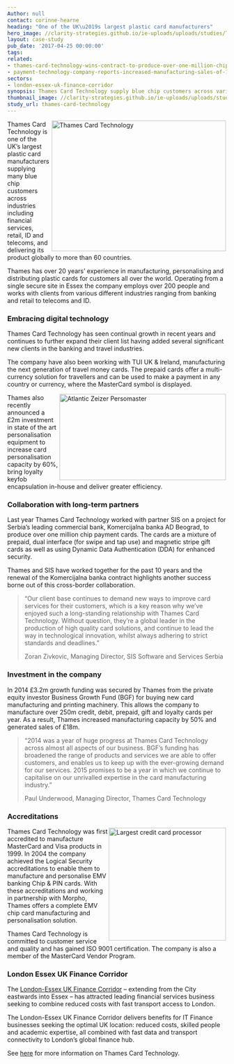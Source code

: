 ```yaml
---
Author: null
contact: corinne-hearne
heading: "One of the UK\u2019s largest plastic card manufacturers"
hero_image: //clarity-strategies.github.io/ie-uploads/uploads/studies/TCT_Building2_600H.jpg
layout: case-study
pub_date: '2017-04-25 00:00:00'
tags:
related:
- thames-card-technology-wins-contract-to-produce-over-one-million-chip-payme
- payment-technology-company-reports-increased-manufacturing-sales-of-18m
sectors:
- london-essex-uk-finance-corridor
synopsis: Thames Card Technology supply blue chip customers across various industries
thumbnail_image: //clarity-strategies.github.io/ie-uploads/uploads/studies/ThamesCard_36-feature-555.jpg
study_url: thames-card-technology
---
```


<p><img alt='Thames Card Technology' src='//clarity-strategies.github.io/ie-uploads/uploads/studies/Business_Growth_Fund_400.jpg' style='width: 400px; height: 300px; margin-left: 2px; margin-right: 2px; float: right;'/>Thames Card Technology is one of the UK’s largest plastic card manufacturers supplying many blue chip customers across industries including financial services, retail, ID and telecoms, and delivering its product globally to more than 60 countries.</p><p>Thames has over 20 years’ experience in manufacturing, personalising and distributing plastic cards for customers all over the world. Operating from a single secure site in Essex the company employs over 200 people and works with clients from various different industries ranging from banking and retail to telecoms and ID.</p><h3>Embracing digital technology</h3><p>Thames Card Technology has seen continual growth in recent years and continues to further expand their client list having added several significant new clients in the banking and travel industries.</p><p>The company have also been working with TUI UK &amp; Ireland, manufacturing the next generation of travel money cards. The prepaid cards offer a multi-currency solution for travellers and can be used to make a payment in any country or currency, where the MasterCard symbol is displayed.</p><p><img alt='Atlantic Zeizer Persomaster' src='//clarity-strategies.github.io/ie-uploads/uploads/about/Atlantic_Zeiser_Persomaster.jpg' style='width: 382px; height: 198px; margin-left: 2px; margin-right: 2px; float: right;'/>Thames also recently announced a £2m investment in state of the art personalisation equipment to increase card personalisation capacity by 60%, bring loyalty keyfob encapsulation in-house and deliver greater efficiency.</p><h3>Collaboration with long-term partners</h3><p>Last year Thames Card Technology worked with partner SIS on a project for Serbia’s leading commercial bank, Komercijalna banka AD Beograd, to produce over one million chip payment cards. The cards are a mixture of prepaid, dual interface (for swipe and tap use) and magnetic stripe gift cards as well as using Dynamic Data Authentication (DDA) for enhanced security.</p><p>Thames and SIS have worked together for the past 10 years and the renewal of the Komercijalna banka contract highlights another success borne out of this cross-border collaboration.</p><blockquote><p>“Our client base continues to demand new ways to improve card services for their customers, which is a key reason why we’ve enjoyed such a long-standing relationship with Thames Card Technology. Without question, they’re a global leader in the production of high quality card solutions, and continue to lead the way in technological innovation, whilst always adhering to strict standards and deadlines.”</p><p>Zoran Zivkovic, Managing Director, SIS Software and Services Serbia</p></blockquote><h3>Investment in the company</h3><p>In 2014 £3.2m growth funding was secured by Thames from the private equity investor Business Growth Fund (BGF) for buying new card manufacturing and printing machinery. This allows the company to manufacture over 250m credit, debit, prepaid, gift and loyalty cards per year. As a result, Thames increased manufacturing capacity by 50% and generated sales of £18m.</p><blockquote><p>“2014 was a year of huge progress at Thames Card Technology across almost all aspects of our business. BGF’s funding has broadened the range of products and services we are able to offer customers, and enables us to keep up with the ever-growing demand for our services. 2015 promises to be a year in which we continue to capitalise on our unrivalled expertise in the card manufacturing industry.”</p><p>Paul Underwood, Managing Director, Thames Card Technology</p></blockquote><h3>Accreditations</h3><p><img alt='Largest credit card processor' src='//clarity-strategies.github.io/ie-uploads/uploads/studies/Infographic.png' style='width: 269px; height: 259px; margin-left: 2px; margin-right: 2px; float: right;'/></p><p>Thames Card Technology was first accredited to manufacture MasterCard and Visa products in 1999. In 2004 the company achieved the Logical Security accreditations to enable them to manufacture and personalise EMV banking Chip &amp; PIN cards. With these accreditations and working in partnership with Morpho, Thames offers a complete EMV chip card manufacturing and personalisation solution.</p><p>Thames Card Technology is committed to customer service and quality and has gained ISO 9001 certification. The company is also a member of the MasterCard Vendor Program.</p><h3>London Essex UK Finance Corridor</h3><p>The <a href='http://investessex.co.uk/sectors/london-essex-uk-finance-corridor' target='_blank'>London-Essex UK Finance Corridor</a> – extending from the City eastwards into Essex – has attracted leading financial services business seeking to combine reduced costs with fast transport access to London.</p><p>The London-Essex UK Finance Corridor delivers benefits for IT Finance businesses seeking the optimal UK location: reduced costs, skilled people and academic expertise, all combined with fast data and transport connectivity to London’s global finance hub.</p><p>See <a href='http://www.thamescardtechnology.com/' target='_blank'>here</a> for more information on Thames Card Technology.</p>